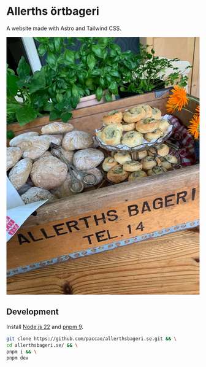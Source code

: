 # Allerths örtbageri

A website made with Astro and Tailwind CSS.

![Allerths herb bakery](src/assets/box-med-bakat.jpg)

## Development

Install [Node.js 22](https://nodejs.org/) and [pnpm 9](https://pnpm.io/).

```sh
git clone https://github.com/paccao/allerthsbageri.se.git && \
cd allerthsbageri.se/ && \
pnpm i && \
pnpm dev
```

